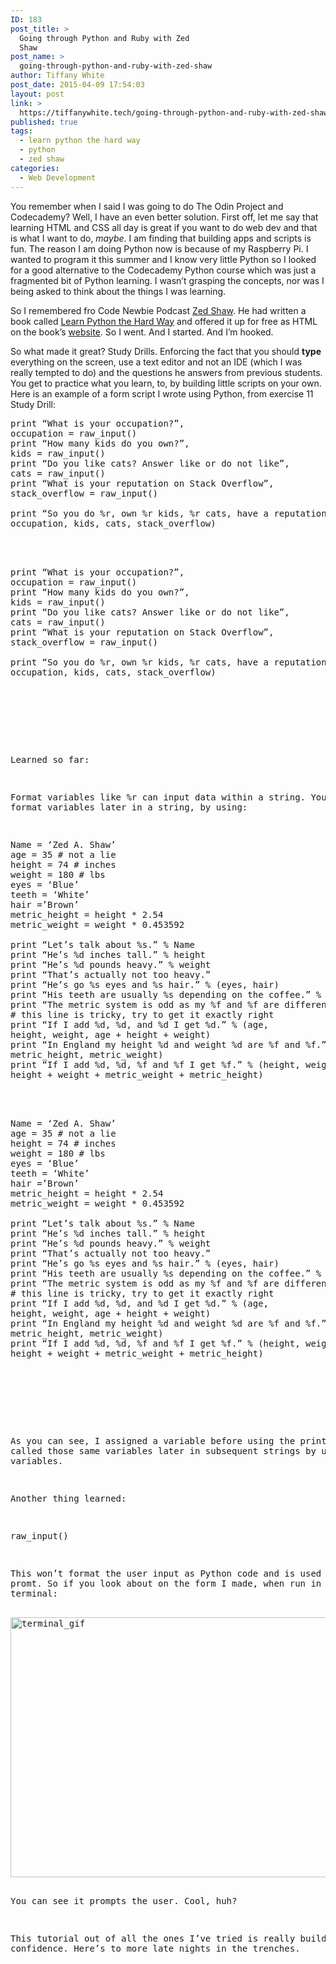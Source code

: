 ```yaml
---
ID: 183
post_title: >
  Going through Python and Ruby with Zed
  Shaw
post_name: >
  going-through-python-and-ruby-with-zed-shaw
author: Tiffany White
post_date: 2015-04-09 17:54:03
layout: post
link: >
  https://tiffanywhite.tech/going-through-python-and-ruby-with-zed-shaw/
published: true
tags:
  - learn python the hard way
  - python
  - zed shaw
categories:
  - Web Development
---
```

You remember when I said I was going to do The Odin Project and Codecademy? Well, I have an even better solution.
First off, let me say that learning HTML and CSS all day is great if you want to do web dev and that is what I want to do, <em>maybe</em>. I am finding that building apps and scripts is fun. The reason I am doing Python now is because of my Raspberry Pi. I wanted to program it this summer and I know very little Python so I looked for a good alternative to the Codecademy Python course which was just a fragmented bit of Python learning. I wasn’t grasping the concepts, nor was I being asked to think about the things I was learning.

So I remembered fro Code Newbie Podcast <a href="http://twitter.com/zedshaw">Zed Shaw</a>. He had written a book called <a href="http://www.amazon.com/Learn-Python-Hard-Way-Introduction/dp/0321884914/ref=sr_1_1?ie=UTF8&amp;qid=1428558596&amp;sr=8-1&amp;keywords=learn+python+the+hard+way">Learn Python the Hard Way</a> and offered it up for free as HTML on the book’s <a href="http://learnpythonthehardway.org/book/">website</a>. So I went. And I started. And I’m hooked.

So what made it great? Study Drills. Enforcing the fact that you should <strong>type</strong> everything on the screen, use a text editor and not an IDE (which I was really tempted to do) and the questions he answers from previous students. You get to practice what you learn, to, by building little scripts on your own. Here is an example of a form script I wrote using Python, from exercise 11 Study Drill:



<pre class="lang:python decode:1 " >
print “What is your occupation?”,
occupation = raw_input()
print “How many kids do you own?”,
kids = raw_input()
print “Do you like cats? Answer like or do not like”,
cats = raw_input()
print “What is your reputation on Stack Overflow”,
stack_overflow = raw_input()

print “So you do %r, own %r kids, %r cats, have a reputation of %r on Stack Overflow.” % (
occupation, kids, cats, stack_overflow)



<pre class="lang:python decode:1 " >
print “What is your occupation?”,
occupation = raw_input()
print “How many kids do you own?”,
kids = raw_input()
print “Do you like cats? Answer like or do not like”,
cats = raw_input()
print “What is your reputation on Stack Overflow”,
stack_overflow = raw_input()

print “So you do %r, own %r kids, %r cats, have a reputation of %r on Stack Overflow.” % (
occupation, kids, cats, stack_overflow)




</pre>

Learned so far:

Format variables like %r can input data within a string. You can call format variables later in a string, by using:



<pre class="lang:python decode:1 " >
Name = ‘Zed A. Shaw’
age = 35 # not a lie
height = 74 # inches
weight = 180 # lbs
eyes = ‘Blue’
teeth = ‘White’
hair =’Brown’
metric_height = height * 2.54
metric_weight = weight * 0.453592

print “Let’s talk about %s.” % Name
print “He’s %d inches tall.” % height
print “He’s %d pounds heavy.” % weight
print “That’s actually not too heavy.”
print “He’s go %s eyes and %s hair.” % (eyes, hair)
print “His teeth are usually %s depending on the coffee.” % teeth
print “The metric system is odd as my %f and %f are different” % (metric_weight, metric_height)
# this line is tricky, try to get it exactly right
print “If I add %d, %d, and %d I get %d.” % (age,
height, weight, age + height + weight)
print “In England my height %d and weight %d are %f and %f.” % (height, weight,
metric_height, metric_weight)
print “If I add %d, %d, %f and %f I get %f.” % (height, weight, metric_weight, metric_height,
height + weight + metric_weight + metric_height)



<pre class="lang:python decode:1 " >
Name = ‘Zed A. Shaw’
age = 35 # not a lie
height = 74 # inches
weight = 180 # lbs
eyes = ‘Blue’
teeth = ‘White’
hair =’Brown’
metric_height = height * 2.54
metric_weight = weight * 0.453592

print “Let’s talk about %s.” % Name
print “He’s %d inches tall.” % height
print “He’s %d pounds heavy.” % weight
print “That’s actually not too heavy.”
print “He’s go %s eyes and %s hair.” % (eyes, hair)
print “His teeth are usually %s depending on the coffee.” % teeth
print “The metric system is odd as my %f and %f are different” % (metric_weight, metric_height)
# this line is tricky, try to get it exactly right
print “If I add %d, %d, and %d I get %d.” % (age,
height, weight, age + height + weight)
print “In England my height %d and weight %d are %f and %f.” % (height, weight,
metric_height, metric_weight)
print “If I add %d, %d, %f and %f I get %f.” % (height, weight, metric_weight, metric_height,
height + weight + metric_weight + metric_height)




</pre>

As you can see, I assigned a variable before using the print command, called those same variables later in subsequent strings by using format variables.

Another thing learned:

raw_input()

This won’t format the user input as Python code and is used as a promt. So if you look about on the form I made, when run in terminal:

<img class=" aligncenter" src="http://helloburgh.me/wp-content/uploads/2015/04/wpid-python_form.gif" alt="terminal_gif" width="625" height="416" />

You can see it prompts the user. Cool, huh?

This tutorial out of all the ones I’ve tried is really building my confidence. Here’s to more late nights in the trenches.